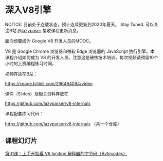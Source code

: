 # 深入V8引擎

NOTICE: 目前处于连载状态，预计连续更新到2020年夏天。 Stay Tuned. 可以关注B站 [@lazypaser](https://space.bilibili.com/296494084) 接收课程更新消息。

面向想要成为 Google V8 开发人员的MOOC。

V8 是 Google Chrome 浏览器和微软 Edge 浏览器的 JavaScript 执行引擎。本课程介绍如何成为 V8 的开发人员。注意这是硬核技术培训，每次视频请预留10个小时的上机编程练习时间。

视频存放在B站：

https://space.bilibili.com/296494084/video

课件（Slides）及相关资料存放在

https://github.com/lazyparser/v8-internals

课程配套练习代码：

https://github.com/lazyparser/v8-internals （共一个仓库）

## 课程幻灯片

[第01课：上手开始看 V8 Ignition 解释器的字节码（Bytecodes）](01-igniton-bytecode-dump.pdf)


